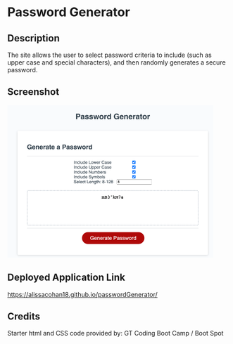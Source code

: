# Password Generator

## Description

The site allows the user to select password criteria to include (such as upper case and special characters), and then randomly generates a secure password.


## Screenshot
![Alt text](assets/images/WebSite_snip.png)


## Deployed Application Link

https://alissacohan18.github.io/passwordGenerator/


## Credits

Starter html and CSS code provided by: GT Coding Boot Camp / Boot Spot